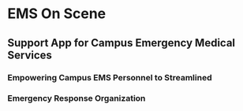 # EMS On Scene

## Support App for Campus Emergency Medical Services

### Empowering Campus EMS Personnel to Streamlined 
### Emergency Response Organization
